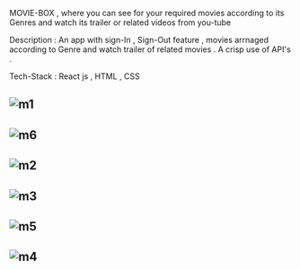 MOVIE-BOX , where you can see for your required movies according to its Genres and watch its trailer or related videos from you-tube 



 Description  : An app with sign-In , Sign-Out feature , movies arrnaged according to  Genre and watch trailer of related movies . A crisp use of API's .

 Tech-Stack   : React js , HTML , CSS  

## ![m1](https://user-images.githubusercontent.com/87204998/202901674-03a84f1f-42a1-43ad-85e1-92a7299c3b5a.png)
## ![m6](https://user-images.githubusercontent.com/87204998/202901686-0a547328-ba44-41b2-9079-058cb361cb25.png)
## ![m2](https://user-images.githubusercontent.com/87204998/202901692-d547455c-fd00-44d6-9f48-0a4ec29b02f9.png)
## ![m3](https://user-images.githubusercontent.com/87204998/202901701-bf9e8e61-3a76-4320-b903-914488677b2c.png)
## ![m5](https://user-images.githubusercontent.com/87204998/202901707-a221ab14-8ef9-4591-97f3-5073bc2f8866.png)
## ![m4](https://user-images.githubusercontent.com/87204998/202901723-c6e12b59-8e29-4f5d-a68f-2bbebac18bf7.png)
